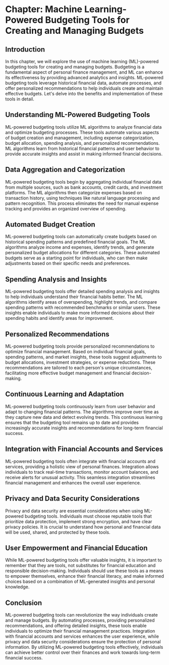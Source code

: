 Chapter: Machine Learning-Powered Budgeting Tools for Creating and Managing Budgets
===================================================================================

Introduction
------------

In this chapter, we will explore the use of machine learning (ML)-powered budgeting tools for creating and managing budgets. Budgeting is a fundamental aspect of personal finance management, and ML can enhance its effectiveness by providing advanced analytics and insights. ML-powered budgeting tools leverage historical financial data, automate processes, and offer personalized recommendations to help individuals create and maintain effective budgets. Let's delve into the benefits and implementation of these tools in detail.

Understanding ML-Powered Budgeting Tools
----------------------------------------

ML-powered budgeting tools utilize ML algorithms to analyze financial data and optimize budgeting processes. These tools automate various aspects of budget creation and management, including expense categorization, budget allocation, spending analysis, and personalized recommendations. ML algorithms learn from historical financial patterns and user behavior to provide accurate insights and assist in making informed financial decisions.

Data Aggregation and Categorization
-----------------------------------

ML-powered budgeting tools begin by aggregating individual financial data from multiple sources, such as bank accounts, credit cards, and investment platforms. The ML algorithms then categorize expenses based on transaction history, using techniques like natural language processing and pattern recognition. This process eliminates the need for manual expense tracking and provides an organized overview of spending.

Automated Budget Creation
-------------------------

ML-powered budgeting tools can automatically create budgets based on historical spending patterns and predefined financial goals. The ML algorithms analyze income and expenses, identify trends, and generate personalized budget allocations for different categories. These automated budgets serve as a starting point for individuals, who can then make adjustments based on their specific needs and preferences.

Spending Analysis and Insights
------------------------------

ML-powered budgeting tools offer detailed spending analysis and insights to help individuals understand their financial habits better. The ML algorithms identify areas of overspending, highlight trends, and compare spending patterns with recommended benchmarks or similar users. These insights enable individuals to make more informed decisions about their spending habits and identify areas for improvement.

Personalized Recommendations
----------------------------

ML-powered budgeting tools provide personalized recommendations to optimize financial management. Based on individual financial goals, spending patterns, and market insights, these tools suggest adjustments to budget allocations, investment strategies, or expense reductions. These recommendations are tailored to each person's unique circumstances, facilitating more effective budget management and financial decision-making.

Continuous Learning and Adaptation
----------------------------------

ML-powered budgeting tools continuously learn from user behavior and adapt to changing financial patterns. The algorithms improve over time as they capture new data and detect evolving trends. This continuous learning ensures that the budgeting tool remains up to date and provides increasingly accurate insights and recommendations for long-term financial success.

Integration with Financial Accounts and Services
------------------------------------------------

ML-powered budgeting tools often integrate with financial accounts and services, providing a holistic view of personal finances. Integration allows individuals to track real-time transactions, monitor account balances, and receive alerts for unusual activity. This seamless integration streamlines financial management and enhances the overall user experience.

Privacy and Data Security Considerations
----------------------------------------

Privacy and data security are essential considerations when using ML-powered budgeting tools. Individuals must choose reputable tools that prioritize data protection, implement strong encryption, and have clear privacy policies. It is crucial to understand how personal and financial data will be used, shared, and protected by these tools.

User Empowerment and Financial Education
----------------------------------------

While ML-powered budgeting tools offer valuable insights, it is important to remember that they are tools, not substitutes for financial education and responsible decision-making. Individuals should use these tools as a means to empower themselves, enhance their financial literacy, and make informed choices based on a combination of ML-generated insights and personal knowledge.

Conclusion
----------

ML-powered budgeting tools can revolutionize the way individuals create and manage budgets. By automating processes, providing personalized recommendations, and offering detailed insights, these tools enable individuals to optimize their financial management practices. Integration with financial accounts and services enhances the user experience, while privacy and data security considerations ensure the protection of personal information. By utilizing ML-powered budgeting tools effectively, individuals can achieve better control over their finances and work towards long-term financial success.
